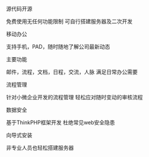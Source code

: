 源代码开源

免费使用无任何功能限制
可自行搭建服务器及二次开发

移动办公

支持手机，PAD，随时随地了解公司最新动态

主要功能

邮件，流程，文档，日程，交流，人脉
满足日常办公需要

流程管理

针对小微企业开发的流程管理
轻松应对随时变动的审核流程

数据安全

基于ThinkPHP框架开发
杜绝常见web安全隐患

向导式安装

非专业人员也轻松搭建服务器